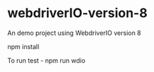 # webdriverIO-version-8

An demo project using WebdriverIO version 8

npm install

To run test - npm run wdio
